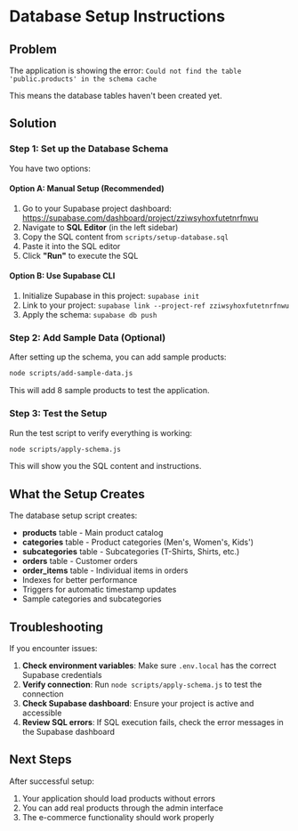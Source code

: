 # Database Setup Instructions

## Problem
The application is showing the error: `Could not find the table 'public.products' in the schema cache`

This means the database tables haven't been created yet.

## Solution

### Step 1: Set up the Database Schema

You have two options:

#### Option A: Manual Setup (Recommended)
1. Go to your Supabase project dashboard:
   https://supabase.com/dashboard/project/zziwsyhoxfutetnrfnwu
2. Navigate to **SQL Editor** (in the left sidebar)
3. Copy the SQL content from `scripts/setup-database.sql`
4. Paste it into the SQL editor
5. Click **"Run"** to execute the SQL

#### Option B: Use Supabase CLI
1. Initialize Supabase in this project: `supabase init`
2. Link to your project: `supabase link --project-ref zziwsyhoxfutetnrfnwu`
3. Apply the schema: `supabase db push`

### Step 2: Add Sample Data (Optional)

After setting up the schema, you can add sample products:

```bash
node scripts/add-sample-data.js
```

This will add 8 sample products to test the application.

### Step 3: Test the Setup

Run the test script to verify everything is working:

```bash
node scripts/apply-schema.js
```

This will show you the SQL content and instructions.

## What the Setup Creates

The database setup script creates:

- **products** table - Main product catalog
- **categories** table - Product categories (Men's, Women's, Kids')
- **subcategories** table - Subcategories (T-Shirts, Shirts, etc.)
- **orders** table - Customer orders
- **order_items** table - Individual items in orders
- Indexes for better performance
- Triggers for automatic timestamp updates
- Sample categories and subcategories

## Troubleshooting

If you encounter issues:

1. **Check environment variables**: Make sure `.env.local` has the correct Supabase credentials
2. **Verify connection**: Run `node scripts/apply-schema.js` to test the connection
3. **Check Supabase dashboard**: Ensure your project is active and accessible
4. **Review SQL errors**: If SQL execution fails, check the error messages in the Supabase dashboard

## Next Steps

After successful setup:
1. Your application should load products without errors
2. You can add real products through the admin interface
3. The e-commerce functionality should work properly
